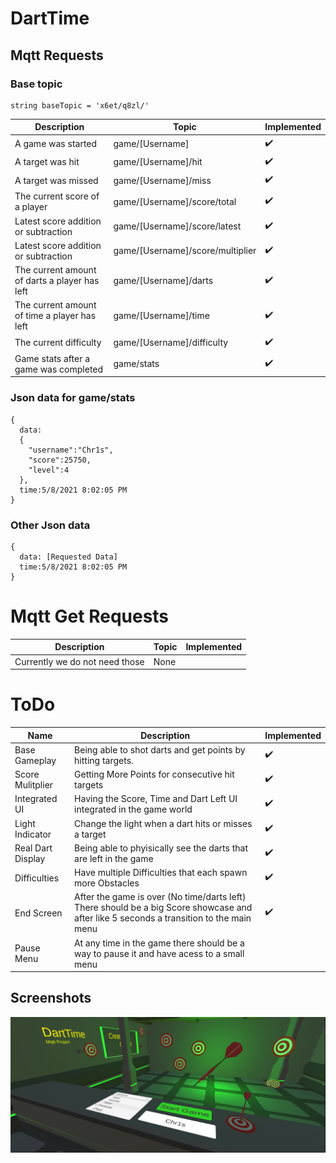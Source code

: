 # DartTime


## Mqtt Requests

### Base topic

```
string baseTopic = 'x6et/q8zl/'
```

Description | Topic | Implemented
--- | --- | ---
A game was started | game/[Username]|✔️
A target was hit | game/[Username]/hit|✔️
A target was missed | game/[Username]/miss|✔️
The current score of a player | game/[Username]/score/total|✔️
Latest score addition or subtraction | game/[Username]/score/latest|✔️
Latest score addition or subtraction | game/[Username]/score/multiplier|✔️
The current amount of darts a player has left |game/[Username]/darts|✔️
The current amount of time a player has left |game/[Username]/time|✔️
The current difficulty |game/[Username]/difficulty|✔️
Game stats after a game was completed | game/stats |✔️

### Json data for game/stats
```
{ 
  data: 
  {
    "username":"Chr1s",
    "score":25750,
    "level":4
  },
  time:5/8/2021 8:02:05 PM 
}
```

### Other Json data
```
{ 
  data: [Requested Data]
  time:5/8/2021 8:02:05 PM 
}
```
# Mqtt Get Requests

Description | Topic | Implemented
--- | --- | ---
Currently we do not need those | None|
# ToDo

Name | Description | Implemented
--- | --- | ---
Base Gameplay | Being able to shot darts and get points by hitting targets. | ✔️
Score Mulitplier | Getting More Points for consecutive hit targets | ✔️
Integrated UI | Having the Score, Time and Dart Left UI integrated in the game world | ✔️
Light Indicator | Change the light when a dart hits or misses a target | ✔️
Real Dart Display | Being able to phyisically see the darts that are left in the game | ✔️
Difficulties | Have multiple Difficulties that  each spawn more Obstacles | ✔️
End Screen | After the game is over (No time/darts left) There should be a big Score showcase and after like 5 seconds a transition to the main menu| ✔️
Pause Menu | At any time in the game there should be a way to pause it and have acess to a small menu |

## Screenshots

![alt text](https://github.com/CodeChrisB/QuickDebugBackend/blob/main/Capture.PNG "Logo Title Text 1")

